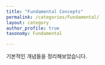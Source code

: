 ```yaml
---
title: "Fundamental Concepts"
permalink: /categories/Fundamental/
layout: category
author_profile: true
taxonomy: Fundamental

---
```


기본적인 개념들을 정리해보았습니다.
